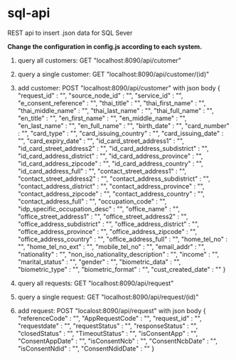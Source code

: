 # sql-api
REST api to insert .json data for SQL Sever

**Change the configuration in config.js according to each system.**

1. query all customers: GET "localhost:8090/api/cutomer"

2. query a single customer: GET "localhost:8090/api/customer/(id)"

3. add customer: POST "localhost:8090/api/customer" with json body
{
    "request_id" : "",
    "source_node_id" : "",
    "service_id" : "",
    "e_consent_reference" : "",
    "thai_title" : "",
    "thai_first_name" : "",
    "thai_middle_name" : "",
    "thai_last_name" : "",
    "thai_full_name" : "",
    "en_title" : "",
    "en_first_name" : "",
    "en_middle_name" : "",
    "en_last_name" : "",
    "en_full_name" : "",
    "birth_date" : "",
    "card_number" : "",
    "card_type" : "",
    "card_issuing_country" : "",
    "card_issuing_date" : "",
    "card_expiry_date" : "",
    "id_card_street_address1" : "",
    "id_card_street_address2" : "",
    "id_card_address_subdistrict" : "",
    "id_card_address_district" : "",
    "id_card_address_province" : "",
    "id_card_address_zipcode" : "",
    "id_card_address_country" : "",
    "id_card_address_full" : "",
    "contact_street_address1" : "",
    "contact_street_address2" : "",
    "contact_address_subdistrict" : "",
    "contact_address_district" : "",
    "contact_address_province" : "",
    "contact_address_zipcode" : "",
    "contact_address_country" : "",
    "contact_address_full" : "",
    "occupation_code" : "",
    "idp_specific_occupation_desc" : "",
    "office_name" : "",
    "office_street_address1" : "",
    "office_street_address2" : "",
    "office_address_subdistrict" : "",
    "office_address_district" : "",
    "office_address_province" : "",
    "office_address_zipcode" : "",
    "office_address_country" : "",
    "office_address_full" : "",
    "home_tel_no" : "",
    "home_tel_no_ext" : "",
    "mobile_tel_no" : "",
    "email_addr" : "",
    "nationality" : "",
    "non_iso_nationality_description" : "",
    "income" : "",
    "marital_status" : "",
    "gender" : "",
    "biometric_data" : "",
    "biometric_type" : "",
    "biometric_format" : "",
    "cust_created_date" : ""
}

4. query all requests: GET "localhost:8090/api/request"

5. query a single request: GET "localhost:8090/api/request/(id)"

6. add request: POST "localost:8090/api/request" with json body
{
    "referenceCode" : "",
    "AppRequestCode" : "",
    "request_id" : "",
    "requestdate" : "",
    "requestStatus" : "",
    "responseStatus" : "",
    "closedStatus" : "",
    "TimeoutStatus" : "",
    "isConsentApp" : "",
    "ConsentAppDate" : "",
    "isConsentNcb" : "",
    "ConsentNcbDate" : "",
    "isConsentNdid" : "",
    "ConsentNdidDate" : ""
}
